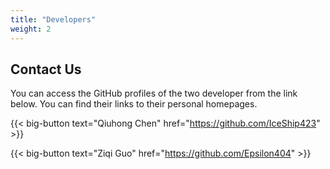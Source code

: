 ```yaml
---
title: "Developers"
weight: 2
---
```


## Contact Us

You can access the GitHub profiles of the two developer from the link below. You can find their links to their personal homepages.

{{< big-button text="Qiuhong Chen" href="https://github.com/IceShip423" >}}

{{< big-button text="Ziqi Guo" href="https://github.com/Epsilon404" >}}
